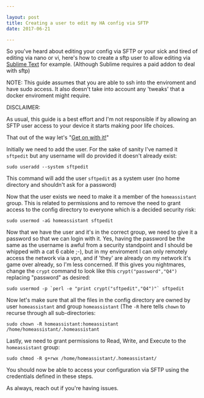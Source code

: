```yaml
---

layout: post
title: Creating a user to edit my HA config via SFTP
date: 2017-06-21

---
```


So you've heard about editing your config via SFTP or your sick and tired of editing via nano or vi, here's how to create a sftp user to allow editing via [Sublime Text](https://www.sublimetext.com/) for example.  (Although Sublime requires a paid addon to deal with sftp)

NOTE:
This guide assumes that you are able to ssh into the enviroment and have sudo access.  It also doesn't take into account any 'tweaks' that a docker enviroment might require.

DISCLAIMER: 

As usual, this guide is a best effort and I'm not responsible if by allowing an SFTP user access to your device it starts making poor life choices.

That out of the way let's "[Get on with it!](https://youtu.be/l1YmS_VDvMY)"

Initially we need to add the user.  For the sake of sanity I've named it `sftpedit` but any username will do provided it doesn't already exist:

```
sudo useradd --system sftpedit
```

This command will add the user `sftpedit` as a system user (no home directory and shouldn't ask for a password)

Now that the user exists we need to make it a member of the `homeassistant` group.  This is related to permissions and to remove the need to grant access to the config directory to everyone which is a decided security risk:

```
sudo usermod -aG homeassistant sftpedit
```

Now that we have the user and it's in the correct group, we need to give it a password so that we can login with it. Yes, having the password be the same as the username is awful from a security standpoint and I should be whipped with a cat 6 cable ;-), but in my enviroment I can only remotely access the network via a vpn, and if 'they' are already on my network it's game over already, so I'm less concerned.  If this gives you nightmares, change the `crypt` command to look like this `crypt("password","Q4")` replacing "password" as desired:

```
sudo usermod -p `perl -e "print crypt("sftpedit","Q4")"` sftpedit
```

Now let's make sure that all the files in the config directory are owned by user `homeassistant` and group `homeassistant` (The `-R` here tells `chown` to recurse through all sub-directories:

```
sudo chown -R homeassistant:homeassistant /home/homeassistant/.homeassistant
```

Lastly, we need to grant permissions to Read, Write, and Execute to the `homeassistant` group:

```
sudo chmod -R g+rwx /home/homeassistant/.homeassistant/
```

You should now be able to access your configuration via SFTP using the credentials defined in these steps.

As always, reach out if you're having issues.